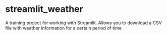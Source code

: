 # streamlit_weather
A training project for working with Streamlit. Allows you to download a CSV file with weather information for a certain period of time
